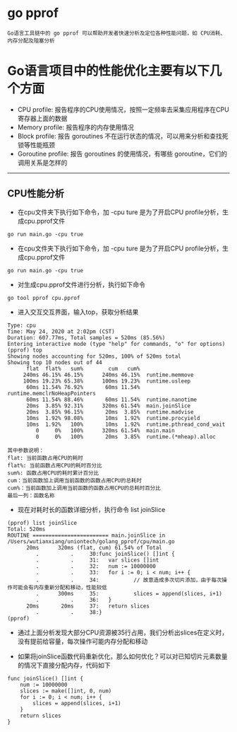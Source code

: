 # go pprof

```
Go语言工具链中的 go pprof 可以帮助开发者快速分析及定位各种性能问题，如 CPU消耗、内存分配及阻塞分析
```

# Go语言项目中的性能优化主要有以下几个方面
+ CPU profile: 报告程序的CPU使用情况，按照一定频率去采集应用程序在CPU寄存器上面的数据
+ Memory profile: 报告程序的内存使用情况
+ Block profile: 报告 goroutines 不在运行状态的情况，可以用来分析和查找死锁等性能瓶颈
+ Goroutine profile: 报告 goroutines 的使用情况，有哪些 goroutine，它们的调用关系是怎样的

------------------------------------------------------------

## CPU性能分析

+ 在cpu文件夹下执行如下命令，加 -cpu ture 是为了开启CPU profile分析，生成cpu.pprof文件
```
go run main.go -cpu true

```
+ 在cpu文件夹下执行如下命令，加 -cpu ture 是为了开启CPU profile分析，生成cpu.pprof文件
```
go run main.go -cpu true

```
+ 对生成cpu.pprof文件进行分析，执行如下命令
```
go tool pprof cpu.pprof
```

+ 进入交互交互界面，输入top，获取分析结果
```
Type: cpu
Time: May 24, 2020 at 2:02pm (CST)
Duration: 607.77ms, Total samples = 520ms (85.56%)
Entering interactive mode (type "help" for commands, "o" for options)
(pprof) top
Showing nodes accounting for 520ms, 100% of 520ms total
Showing top 10 nodes out of 44
      flat  flat%   sum%        cum   cum%
     240ms 46.15% 46.15%      240ms 46.15%  runtime.memmove
     100ms 19.23% 65.38%      100ms 19.23%  runtime.usleep
      60ms 11.54% 76.92%       60ms 11.54%  runtime.memclrNoHeapPointers
      60ms 11.54% 88.46%       60ms 11.54%  runtime.nanotime
      20ms  3.85% 92.31%      320ms 61.54%  main.joinSlice
      20ms  3.85% 96.15%       20ms  3.85%  runtime.madvise
      10ms  1.92% 98.08%       10ms  1.92%  runtime.procyield
      10ms  1.92%   100%       10ms  1.92%  runtime.pthread_cond_wait
         0     0%   100%      320ms 61.54%  main.main
         0     0%   100%       20ms  3.85%  runtime.(*mheap).alloc

```
```
其中参数说明：
flat: 当前函数占用CPU的耗时
flat%: 当前函数占用CPU的耗时百分比
sum%: 函数占用CPU的耗时累计百分比
cum：当前函数加上调用当前函数的函数占用CPU的总耗时
cum%：当前函数加上调用当前函数的函数占用CPU的总耗时百分比
最后一列：函数名称
```

+ 现在对耗时长的函数详细分析，执行命令 list joinSlice
```
(pprof) list joinSlice
Total: 520ms
ROUTINE ======================== main.joinSlice in /Users/wutianxiang/uniontech/golang_pprof/cpu/main.go
      20ms      320ms (flat, cum) 61.54% of Total
         .          .     30:func joinSlice() []int {
         .          .     31:   var slices []int
         .          .     32:   num := 10000000
         .          .     33:   for i := 0; i < num; i++ {
         .          .     34:           // 故意造成多次切片添加，由于每次操作可能会有内存重新分配和移动，性能较低
         .      300ms     35:           slices = append(slices, i+1)
         .          .     36:   }
      20ms       20ms     37:   return slices
         .          .     38:}
(pprof) 

```

+ 通过上面分析发现大部分CPU资源被35行占用，我们分析出slices在定义时，没有提前给容量，每次操作可能内存分配和移动

+ 如果将joinSlice函数代码重新优化，那么如何优化？可以对已知切片元素数量的情况下直接分配内存，代码如下
```
func joinSlice() []int {
	num := 10000000
	slices := make([]int, 0, num)
	for i := 0; i < num; i++ {
		slices = append(slices, i+1)
	}
	return slices
}
```


